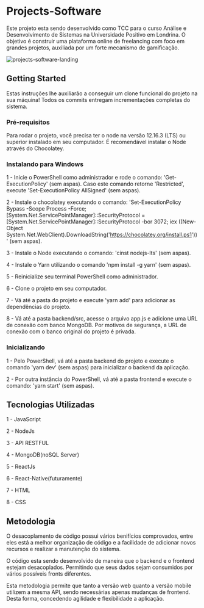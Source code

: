 # Projects-Software
Este projeto esta sendo desenvolvido como TCC para o curso Análise e Desenvolvimento de Sistemas na Universidade Positivo em Londrina. O objetivo é construir uma plataforma online de freelancing com foco em grandes projetos, auxiliada por um forte mecanismo de gamificação. 

![projects-software-landing](https://user-images.githubusercontent.com/62821319/85045597-8a666100-b165-11ea-9708-8596c5b5deba.png)


## Getting Started

Estas instruções lhe auxiliarão a conseguir um clone funcional do projeto na sua máquina! Todos os commits entregam incrementações completas do sistema.

### Pré-requisitos

Para rodar o projeto, você precisa ter o node na versão 12.16.3 (LTS) ou superior instalado em seu computador. É recomendável instalar o Node através do Chocolatey.

### Instalando para Windows

1 - Inicie o PowerShell como administrador e rode o  comando: 'Get-ExecutionPolicy' (sem aspas). Caso este comando retorne 'Restricted', execute 'Set-ExecutionPolicy AllSigned' (sem aspas).

2 - Instale o chocolatey executando o comando: 'Set-ExecutionPolicy Bypass -Scope Process -Force; [System.Net.ServicePointManager]::SecurityProtocol = [System.Net.ServicePointManager]::SecurityProtocol -bor 3072; iex ((New-Object System.Net.WebClient).DownloadString('https://chocolatey.org/install.ps1'))' (sem aspas).

3 - Instale o Node executando o comando: 'cinst nodejs-lts' (sem aspas).

4 - Instale o Yarn utilizando o comando 'npm install -g yarn' (sem aspas).

5 - Reinicialize seu terminal PowerShell como administrador.

6 - Clone o projeto em seu computador.

7 - Vá até a pasta do projeto e execute 'yarn add' para adicionar as dependências do projeto.

8 - Vá até a pasta backend/src, acesse o arquivo app.js e adicione uma URL de conexão com banco MongoDB. Por motivos de segurança, a URL de conexão com o banco original do projeto é privada. 

### Inicializando

1 - Pelo PowerShell, vá até a pasta backend do projeto e execute o comando 'yarn dev' (sem aspas) para inicializar o backend da aplicação.

2 - Por outra instância do PowerShell, vá até a pasta frontend e execute o comando: 'yarn start' (sem aspas).

## Tecnologias Utilizadas

1 - JavaScript

2 - NodeJs

3 - API RESTFUL

4 - MongoDB(noSQL Server)

5 - ReactJs

6 - React-Native(futuramente)

7 - HTML

8 - CSS

## Metodologia

O desacoplamento de código possui vários benifícios comprovados, entre eles está a melhor organização de código e a facilidade de adicionar novos recursos e realizar a manutenção do sistema.

O código esta sendo desenvolvido de maneira que o backend e o frontend estejam desacoplados. Permitindo que seus dados sejam consumidos por vários possíveis fronts diferentes.

Esta metodologia permite que tanto a versão web quanto a versão mobile utilizem a mesma API, sendo necessárias apenas mudanças de frontend. Desta forma, concedendo agilidade e flexibilidade a aplicação.
